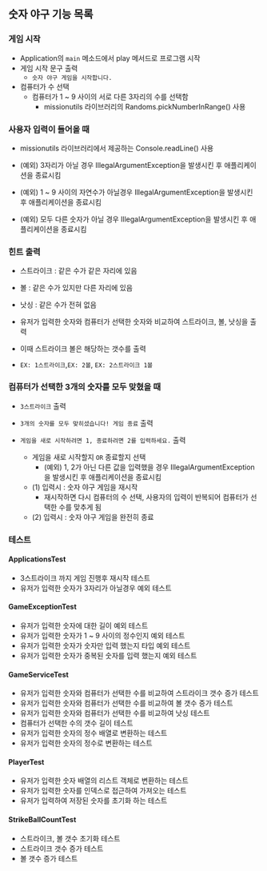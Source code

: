 ## 숫자 야구 기능 목록
### 게임 시작
- Application의 `main` 메소드에서 play 메서드로 프로그램 시작
- 게임 시작 문구 출력
    - `숫자 야구 게임을 시작합니다.`
- 컴퓨터가 수 선택
    - 컴퓨터가 1 ~ 9 사이의 서로 다른 3자리의 수를 선택함
        - missionutils 라이브러리의 Randoms.pickNumberInRange() 사용
### 사용자 입력이 들어올 때
- missionutils 라이브러리에서 제공하는 Console.readLine() 사용


- (예외) 3자리가 아닐 경우 IllegalArgumentException을 발생시킨 후 애플리케이션을 종료시킴
- (예외) 1 ~ 9 사이의 자연수가 아닐경우 IllegalArgumentException을 발생시킨 후 애플리케이션을 종료시킴
- (예외) 모두 다른 숫자가 아닐 경우 IllegalArgumentException을 발생시킨 후 애플리케이션을 종료시킴

### 힌트 출력
- 스트라이크 : 같은 수가 같은 자리에 있음
- 볼 : 같은 수가 있지만 다른 자리에 있음
- 낫싱 : 같은 수가 전혀 없음


- 유저가 입력한 숫자와 컴퓨터가 선택한 숫자와 비교하여 스트라이크, 볼, 낫싱을 출력 
- 이때 스트라이크 볼은 해당하는 갯수를 출력 
- `EX: 1스트라이크`,`EX: 2볼`, `EX: 2스트라이크 1볼`    




### 컴퓨터가 선택한 3개의 숫자를 모두 맞혔을 때
- `3스트라이크` 출력
- `3개의 숫자를 모두 맞히셨습니다! 게임 종료` 출력


- `게임을 새로 시작하려면 1, 종료하려면 2를 입력하세요.` 출력
    - 게임을 새로 시작할지 `OR` 종료할지 선택
      - (예외) 1, 2가 아닌 다른 값을 입력했을 경우 IllegalArgumentException을 발생시킨 후 애플리케이션을 종료시킴
    - (1) 입력시 : 숫자 야구 게임을 재시작
        - 재시작하면 다시 컴퓨터의 수 선택, 사용자의 입력이 반복되어 컴퓨터가 선택한 수를 맞추게 됨
    - (2) 입력시 : 숫자 야구 게임을 완전히 종료

### 테스트
#### ApplicationsTest
- 3스트라이크 까지 게임 진행후 재시작 테스트
- 유저가 입력한 숫자가 3자리가 아닐경우 예외 테스트

#### GameExceptionTest
- 유저가 입력한 숫자에 대한 길이 예외 테스트
- 유저가 입력한 숫자가 1 ~ 9 사이의 정수인지 예외 테스트
- 유저가 입력한 숫자가 숫자만 입력 했는지 타입 예외 테스트
- 유저가 입력한 숫자가 중복된 숫자를 입력 했는지 예외 테스트
#### GameServiceTest
- 유저가 입력한 숫자와 컴퓨터가 선택한 수를 비교하여 스트라이크 갯수 증가 테스트
- 유저가 입력한 숫자와 컴퓨터가 선택한 수를 비교하여 볼 갯수 증가 테스트
- 유저가 입력한 숫자와 컴퓨터가 선택한 수를 비교하여 낫싱 테스트
- 컴퓨터가 선택한 수의 갯수 길이 테스트
- 유저가 입력한 숫자의 정수 배열로 변환하는 테스트
- 유저가 입력한 숫자의 정수로 변환하는 테스트

#### PlayerTest
- 유저가 입력한 숫자 배열의 리스트 객체로 변환하는 테스트
- 유저가 입력한 숫자를 인덱스로 접근하여 가져오는 테스트
- 유저가 입력하여 저장된 숫자를 초기화 하는 테스트
#### StrikeBallCountTest
- 스트라이크, 볼 갯수 초기화 테스트
- 스트라이크 갯수 증가 테스트
- 볼 갯수 증가 테스트